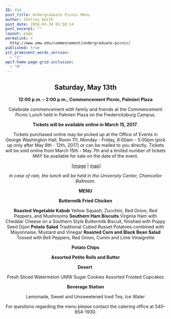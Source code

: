 ```yaml
---
ID: 414
post_title: Undergraduate Picnic Menu
author: Shelley Keith
post_date: 2016-03-24 01:50:14
post_excerpt: ""
layout: page
permalink: >
  http://www.umw.edu/commencement/undergraduate-picnic/
published: true
yst_prominent_words_version:
  - "1"
wpcf-home-page-grid-inclusion:
  - "0"
---
```

<h2 style="text-align: center">Saturday, May 13th</h2>
<p style="text-align: center"><strong>12:00 p.m. – 2:00 p.m., Commencement Picnic, Palmieri Plaza</strong></p>
<p style="text-align: center">Celebrate commencement with family and friends at the Commencement Picnic Lunch held in Palmieri Plaza on the Fredericksburg Campus.</p>
<p style="text-align: center"><strong>Tickets will be available online in March 15, 2017</strong>.</p>
<p style="text-align: center">Tickets purchased online may be picked up at the Office of Events in George Washington Hall, Room 111, Monday - Friday, 8:00am - 5:00pm (pick up only after May 8th - 12th, 2017) or can be mailed to you directly. Tickets will be sold online from March 15th - May 7th and a limited number of tickets MAY be available for sale on the date of the event.</p>
<p style="text-align: center"> <a href="https://www.google.com/maps/place/The+Fountain+Of+Greatness/@38.3035824,-77.4752158,3a,75y,90t/data=!3m8!1e2!3m6!1s-mo8mWQMNv3o%2FV6IyTuY5iRI%2FAAAAAAAAJng%2FWfKE-vMWHgg5Pi5SPiHB478VtgbD8fMGACLIB!2e4!3e12!6s%2F%2Flh6.googleusercontent.com%2F-mo8mWQMNv3o%2FV6IyTuY5iRI%2FAAAAAAAAJng%2FWfKE-vMWHgg5Pi5SPiHB478VtgbD8fMGACLIB%2Fs114-k-no%2F!7i3264!8i2448!4m5!3m4!1s0x0:0x70b39f8a2e9df0bf!8m2!3d38.3035824!4d-77.4752158!6m1!1e1">[image</a> | <a href="https://goo.gl/maps/lWYhP">map</a>]</p>
<p style="text-align: center"><em>In case of rain, the lunch will be held in the </em><em>University Center, Chancellor Ballroom.</em></p>
<p style="text-align: center"><strong>MENU</strong></p>
<p style="text-align: center"><strong>Buttermilk Fried Chicken</strong></p>
<p style="text-align: center"><strong>Roasted Vegetable Kabob</strong>
Yellow Squash, Zucchini, Red Onion, Red Peppers, and Mushrooms
<strong>
Southern Ham Biscuits</strong>
Virginia Ham with Cheddar Cheese on a Southern Style Buttermilk Biscuit, finished with Poppy Seed Dijon
<strong>
Potato Salad</strong>
Traditional Cubed Russet Potatoes combined with Mayonnaise, Mustard and Vinegar
<strong>
</strong><strong> Roasted Corn and Black Bean Salad</strong>
Tossed with Bell Peppers, Red Onion, Cumin and Lime Vinaigrette<strong>
</strong></p>
<p style="text-align: center"><strong>Potato Chips</strong></p>
<p style="text-align: center"><strong>Assorted Petite Rolls and Butter
</strong></p>
<p style="text-align: center"><strong>Desert </strong></p>
<p style="text-align: center">Fresh Sliced Watermelon
UMW Sugar Cookies
Assorted Frosted Cupcakes<strong>
</strong></p>
<p style="text-align: center"><strong>Beverage Station</strong></p>
<p style="text-align: center">Lemonade, Sweet and Unsweetened Iced Tea, Ice Water</p>
<p style="text-align: center">For questions regarding the menu please contact the catering office at 540-654-1930.</p>